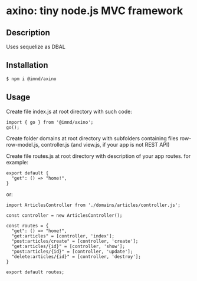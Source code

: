 # axino: tiny node.js MVC framework

## Description

Uses sequelize as DBAL

## Installation

```bash
$ npm i @imnd/axino
```

## Usage

Create file index.js at root directory with such code:

```code
import { go } from '@imnd/axino';
go();
```

Create folder domains at root directory with subfolders containing files row-row-model.js, controller.js (and view.js, if your app is not REST API)

Create file routes.js at root directory with description of your app routes. for example:

```code
export default {
  "get": () => "home!",
}
```
or:
```code
import ArticlesController from './domains/articles/controller.js';

const controller = new ArticlesController();

const routes = {
  "get": () => "home!",
  "get:articles" = [controller, 'index'];
  "post:articles/create" = [controller, 'create'];
  "get:articles/{id}" = [controller, 'show'];
  "post:articles/{id}" = [controller, 'update'];
  "delete:articles/{id}" = [controller, 'destroy'];
}

export default routes;

```
